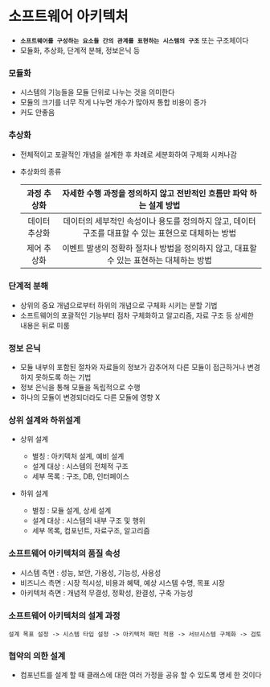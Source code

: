 # 소프트웨어 아키텍처

- **`소프트웨어를 구성하는 요소들 간의 관계를 표현하는 시스템의 구조`** 또는 구조체이다
- 모듈화, 추상화, 단계적 분해, 정보은닉 등



### 모듈화

- 시스템의 기능들을 모듈 단위로 나누는 것을 의미한다
- 모듈의 크기를 너무 작게 나누면 개수가 많아져 통합 비용이 증가
- 커도 안좋음



### 추상화

- 전체적이고 포괄적인 개념을 설계한 후 차례로 세분화하여 구체화 시켜나감

- 추상화의 종류

  |  과정 추상화  | 자세한 수행 과정을 정의하지 않고 전반적인 흐름만 파악 하는 설계 방법 |
  | :-----------: | :----------------------------------------------------------: |
  | 데이터 추상화 | 데이터의 세부적인 속성이나 용도를 정의하지 않고, 데이터  구조를 대표할 수 있는 표현으로 대체하는 방법 |
  |  제어 추상화  | 이벤트 발생의 정확하 절차나 방법을 정의하지 않고, 대표할 수 있는 표현하는 대체하는 방법 |



### 단계적 분해

- 상위의 중요 개념으로부터 하위의 개념으로 구체화 시키는 분할 기법
- 소프트웨어의 포괄적인 기능부터 점차 구체화하고 알고리즘, 자료 구조 등 상세한 내용은 뒤로 미룸



### 정보 은닉

- 모듈 내부의 포함된 절차와 자료들의 정보가 감추어져 다른 모듈이 접근하거나 변경하지 못하도록 하는 기법
- 정보 은닉을 통해 모듈을 독립적으로 수행
- 하나의 모듈이 변경되더라도 다른 모듈에 영향 X



### 상위 설계와 하위설계

- 상위 설계 
  - 별칭 : 아키텍처 설계, 예비 설계
  - 설계 대상 : 시스템의 전체적 구조
  - 세부 목록 : 구조, DB, 인터페이스

- 하위 설계
  - 별칭 : 모듈 설계, 상세 설계
  - 설계 대상 : 시스템의 내부 구조 및 행위
  - 세부 목록, 컴포넌트, 자료구조, 알고리즘



### 소프트웨어 아키텍처의 품질 속성

- 시스템 측면 : 성능, 보안, 가용성, 기능성, 사용성
- 비즈니스 측면 : 시장 적시성, 비용과 혜택, 예상 시스템 수명, 목표 시장
- 아키텍처 측면 : 개념적 무결성, 정확성, 완결성, 구축 가능성



### 소프트웨어 아키텍처의 설계 과정

```
설계 목표 설정 -> 시스템 타입 설정 -> 아키텍처 패턴 적용 -> 서브시스템 구체화 -> 검토
```



### 협약의 의한 설계

- 컴포넌트를 설계 할 때 클래스에 대한 여러 가정을 공유 할 수 있도록 명세 한 것이다





